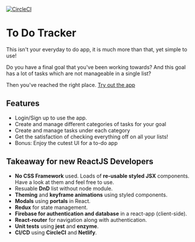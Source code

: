 [![CircleCI](https://circleci.com/gh/aishwaryapb/todotracker.svg?style=svg)](https://circleci.com/gh/aishwaryapb/todotracker)

# To Do Tracker

This isn't your everyday to do app, it is much more than that, yet simple to use! 

Do you have a final goal that you've been working towards? And this goal has a lot of tasks which are not manageable in a single list?

Then you've reached the right place. [Try out the app](https://to-do-tracker.netlify.com/)

## Features

 - Login/Sign up to use the app.
 - Create and manage different categories of tasks for your goal
 - Create and manage tasks under each category
 - Get the satisfaction of checking everything off on all your lists!
 - Bonus: Enjoy the cutest UI for a to-do app

## Takeaway for new ReactJS Developers

 - **No CSS Framework** used. Loads of **re-usable styled JSX** components. Have a look at them and feel free to use.
 - Resuable **DnD** list without node module.
 - **Theming** and **keyframe animations** using styled components.
 - **Modals** using **portals** in React.
 - **Redux** for state management.
 - **Firebase for authentication and database** in a react-app (client-side).
 - **React-router** for navigation along with authentication.
 - **Unit tests** using **jest** and **enzyme**.
 - **CI/CD** using **CircleCI** and **Netlify**.
